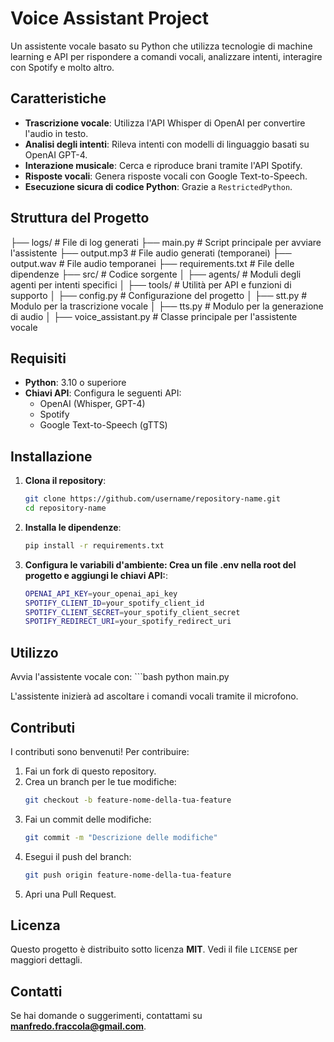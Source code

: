 # Voice Assistant Project

Un assistente vocale basato su Python che utilizza tecnologie di machine learning e API per rispondere a comandi vocali, analizzare intenti, interagire con Spotify e molto altro.

## Caratteristiche

- **Trascrizione vocale**: Utilizza l'API Whisper di OpenAI per convertire l'audio in testo.
- **Analisi degli intenti**: Rileva intenti con modelli di linguaggio basati su OpenAI GPT-4.
- **Interazione musicale**: Cerca e riproduce brani tramite l'API Spotify.
- **Risposte vocali**: Genera risposte vocali con Google Text-to-Speech.
- **Esecuzione sicura di codice Python**: Grazie a `RestrictedPython`.

## Struttura del Progetto
├── logs/ # File di log generati 
├── main.py # Script principale per avviare l'assistente 
├── output.mp3 # File audio generati (temporanei) 
├── output.wav # File audio temporanei 
├── requirements.txt # File delle dipendenze 
├── src/ # Codice sorgente 
│ ├── agents/ # Moduli degli agenti per intenti specifici 
│ ├── tools/ # Utilità per API e funzioni di supporto 
│ ├── config.py # Configurazione del progetto 
│ ├── stt.py # Modulo per la trascrizione vocale 
│ ├── tts.py # Modulo per la generazione di audio 
│ ├── voice_assistant.py # Classe principale per l'assistente vocale


## Requisiti

- **Python**: 3.10 o superiore
- **Chiavi API**: Configura le seguenti API:
  - OpenAI (Whisper, GPT-4)
  - Spotify
  - Google Text-to-Speech (gTTS)

## Installazione

1. **Clona il repository**:
   ```bash
   git clone https://github.com/username/repository-name.git
   cd repository-name


2. **Installa le dipendenze**:
    ```bash
    pip install -r requirements.txt

3. **Configura le variabili d'ambiente: Crea un file .env nella root del progetto e aggiungi le chiavi API:**:
    ```bash
    OPENAI_API_KEY=your_openai_api_key
    SPOTIFY_CLIENT_ID=your_spotify_client_id
    SPOTIFY_CLIENT_SECRET=your_spotify_client_secret
    SPOTIFY_REDIRECT_URI=your_spotify_redirect_uri


## Utilizzo
Avvia l'assistente vocale con:
    ```bash
    python main.py

L'assistente inizierà ad ascoltare i comandi vocali tramite il microfono.

## Contributi

I contributi sono benvenuti! Per contribuire:

1. Fai un fork di questo repository.
2. Crea un branch per le tue modifiche:
   ```bash
   git checkout -b feature-nome-della-tua-feature
   ```
3. Fai un commit delle modifiche:
   ```bash
   git commit -m "Descrizione delle modifiche"
   ```
4. Esegui il push del branch:
   ```bash
   git push origin feature-nome-della-tua-feature
   ```
5. Apri una Pull Request.

## Licenza

Questo progetto è distribuito sotto licenza **MIT**. Vedi il file `LICENSE` per maggiori dettagli.

## Contatti

Se hai domande o suggerimenti, contattami su **manfredo.fraccola@gmail.com**.
